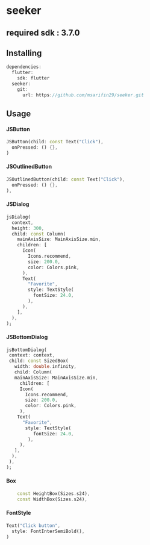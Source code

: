 # seeker
## required sdk : 3.7.0

## Installing

```dart
dependencies:
  flutter:
    sdk: flutter
  seeker:
    git:
      url: https://github.com/msarifin29/seeker.git
```

## Usage

#### JSButton
```dart 
JSButton(child: const Text("Click"),
  onPressed: () {},
)
```

#### JSOutlinedButton
```dart
JSOutlinedButton(child: const Text("Click"),
  onPressed: () {},
),
```

#### JSDialog
```dart
jsDialog(
  context,
  height: 300,
  child: const Column(
    mainAxisSize: MainAxisSize.min,
    children: [
      Icon(
        Icons.recommend,
        size: 200.0,
        color: Colors.pink,
      ),
      Text(
        "Favorite",
        style: TextStyle(
          fontSize: 24.0,
        ),
      ),
    ],
  ),
);
```

#### JSBottomDialog
```dart
jsBottomDialog(
 context: context,
 child: const SizedBox(
   width: double.infinity,
   child: Column(
   mainAxisSize: MainAxisSize.min,
     children: [
     Icon(
       Icons.recommend,
       size: 200.0,
       color: Colors.pink,
     ),
    Text(
      "Favorite",
       style: TextStyle(
          fontSize: 24.0,
        ),
     ),
   ],
  ),
 ),
);
```
#### Box

```dart
    const HeightBox(Sizes.s24),
    const WidthBox(Sizes.s24),
```
#### FontStyle

```dart
Text("Click button",
  style: FontInterSemiBold(),
)
```